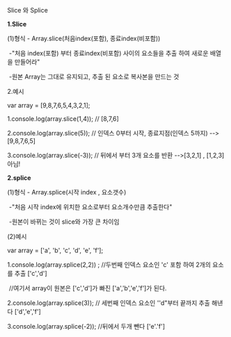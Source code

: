 

Slice 와 Splice 

<strong>1.Slice </strong>

(1)형식 - Array.slice(처음index(포함), 종료index(비포함))

​	-"처음 index(포함) 부터 종료index(비포함) 사이의 요소들을 추출 하여 새로운 배열을 만들어라"

​	-원본 Array는 그대로 유지되고, 추출 된 요소로 복사본을 만드는 것



2.예시

var array = [9,8,7,6,5,4,3,2,1];

1.console.log(array.slice(1,4));     // [8,7,6]

2.console.log(array.slice(5));        // 인덱스 0부터 시작, 종료지점(인덱스 5까지) --> [9,8,7,6,5]

3.console.log(array.slice(-3));		// 뒤에서 부터 3개 요소를 반환 -->[3,2,1] , [1,2,3]아님!



<strong>2.splice</strong>

(1)형식 - Array.splice(시작 index , 요소갯수)

​	-"처음 시작 index에 위치한 요소로부터 요소개수만큼 추출한다"

​	-원본이 바뀌는 것이 slice와 가장 큰 차이임



(2)예시 

var array = ['a', 'b', 'c', 'd', 'e', 'f'];

1.console.log(array.splice(2,2)) ;		//두번째 인덱스 요소인 'c' 포함 하여 2개의 요소를 추출  ['c','d']

​									//여기서 array이 원본은 ['c','d']가 빠진 ['a','b','e','f']가 된다.

2.console.log(array.splice(3));			// 세번째 인덱스 요소인 ''d"부터 끝까지 추출 해낸다 ['d','e','f']

3.console.log(array.splice(-2));			//뒤에서 두개 뺀다 ['e'.'f']